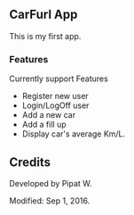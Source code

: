 ## CarFurl App

This is my first app.

### Features

Currently support Features
* Register new user
* Login/LogOff user
* Add a new car 
* Add a fill up
* Display car's average Km/L.

## Credits

Developed by Pipat W.

Modified: Sep 1, 2016.